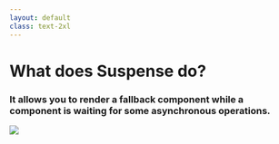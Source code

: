 ```yaml
---
layout: default
class: text-2xl
---
```


# What does **Suspense** do?

### It allows you to render a **fallback** component while a component is waiting for some **asynchronous** operations.

<img src="/images/03-what-01.png" class="mt-2" />

